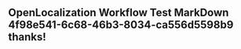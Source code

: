 <properties
ms.topic="hero-topic"
ms.test1="hero-topic"
ms.test2="test"/>


## OpenLocalization Workflow Test MarkDown 4f98e541-6c68-46b3-8034-ca556d5598b9 thanks!



<!--HONumber=Sep16_HO1-->


